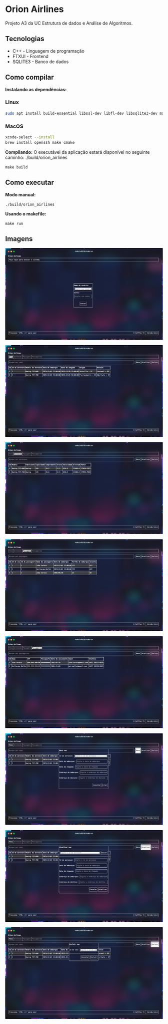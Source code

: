 # Orion Airlines

Projeto A3 da UC Estrutura de dados e Análise de Algoritmos.

## Tecnologias

* C++ - Linguagem de programação
* FTXUI - Frontend
* SQLITE3 - Banco de dados

## Como compilar

**Instalando as dependências:**

### Linux

```bash
sudo apt install build-essential libssl-dev libfl-dev libsqlite3-dev make cmake
```

### MacOS

```zsh
xcode-select --install
brew install openssh make cmake 
```

**Compilando:**
O executável da aplicação estará disponível no seguinte caminho: ./build/orion_airlines

```console
make build
```

## Como executar

**Modo manual:**

```console
./build/orion_airlines
```

**Usando o makefile:**

```console
make run
```

## Imagens

![login screen](./assets/login.png/)

![flights screen](./assets/flights.png/)

![airplanes screen](./assets/airplanes.png/)

![tickets screen](./assets/tickets.png/)

![passengers screen](./assets/passengers.png/)

![create popup](./assets/create_popup.png/)

![update popup](./assets/update_popup.png/)

![delete popup](./assets/delete_popup.png/)
